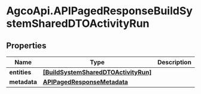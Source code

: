 # AgcoApi.APIPagedResponseBuildSystemSharedDTOActivityRun

## Properties

Name | Type | Description | Notes
------------ | ------------- | ------------- | -------------
**entities** | [**[BuildSystemSharedDTOActivityRun]**](BuildSystemSharedDTOActivityRun.md) |  | [readonly] 
**metadata** | [**APIPagedResponseMetadata**](APIPagedResponseMetadata.md) |  | 


